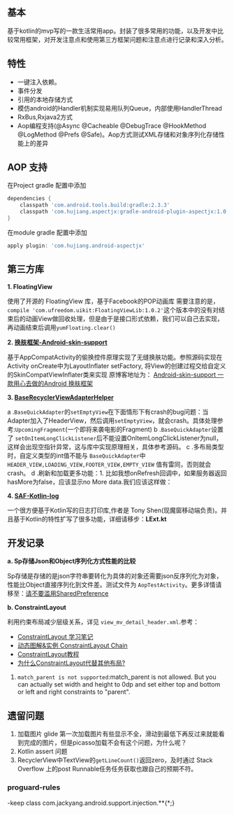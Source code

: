 ## 基本
基于kotlin的mvp写的一款生活常用app。封装了很多常用的功能，以及开发中比较常用框架，对开发注意点和使用第三方框架问题和注意点进行记录和深入分析。

## 特性
- 一键注入依赖。
- 事件分发
- 引用的本地存储方式
- 模仿android的Handler机制实现易用队列Queue，内部使用HandlerThread
- RxBus,Rxjava2方式
- Aop编程支持(@Async @Cacheable @DebugTrace @HookMethod @LogMethod @Prefs @Safe)。Aop方式测试XML存储和对象序列化存储性能上的差异

## AOP 支持
在Project gradle 配置中添加
```groovy
dependencies {
    classpath 'com.android.tools.build:gradle:2.3.3'
    classpath 'com.hujiang.aspectjx:gradle-android-plugin-aspectjx:1.0.10'
}
```

在module gradle 配置中添加
```gradle
apply plugin: 'com.hujiang.android-aspectjx'
```


## 第三方库
**1. FloatingView**

使用了开源的 FloatingView 库，基于Facebook的POP动画库
需要注意的是，`compile 'com.ufreedom.uikit:FloatingViewLib:1.0.2'`这个版本中的没有对结束后的动画View做回收处理，但是由于是接口形式依赖，我们可以自己去实现，再动画结束后调用`yumFloating.clear()`

**2. [换肤框架-Android-skin-support](https://github.com/ximsfei/Android-skin-support#%E5%BA%94%E7%94%A8%E5%86%85%E6%8D%A2%E8%82%A4)**

基于AppCompatActivity的偷换控件原理实现了无缝换肤功能。参照源码实现在Activity onCreate中为LayoutInflater setFactory, 将View的创建过程交给自定义的SkinCompatViewInflater类来实现
原博客地址为： [Android-skin-support 一款用心去做的Android 换肤框架](http://blog.csdn.net/ximsfei/article/details/54586827)

**3. [BaseRecyclerViewAdapterHelper](https://github.com/CymChad/BaseRecyclerViewAdapterHelper)**

a .`BaseQuickAdapter`的`setEmptyView`在下面情形下有crash的bug问题：当Adapter加入了HeaderView，然后调用`setEmptyView`，就会crash。具体处理参考:`UpcomingFragment`(一个即将来袭电影的Fragment)
b .`BaseQuickAdapter`设置了 `setOnItemLongClickListener`后不能设置OnItemLongClickListener为null，这样会出现空指针异常，这与库中实现原理相关，具体参考源码。
c .多布局类型时，自定义类型的int值不能与 `BaseQuickAdapter`中 `HEADER_VIEW,LOADING_VIEW,FOOTER_VIEW,EMPTY_VIEW` 值有雷同，否则就会crash。
d .刷新和加载更多功能：1. 比如我想onRefresh回调中，如果服务器返回hasMore为false，应该显示no More
data.我们应该这样做：

**4. [SAF-Kotlin-log](https://github.com/fengzhizi715/SAF-Kotlin-log)**

一个很方便基于Kotlin写的日志打印库,作者是 Tony Shen(现魔窗移动端负责)。并且基于Kotlin的特性扩写了很多功能，详细请移步：**LExt.kt**

## 开发记录
**a. Sp存储Json和Object序列化方式性能的比较**

Sp存储是存储的是json字符串要转化为具体的对象还需要json反序列化为对象，性能比Object直接序列化到文件差。测试文件为 `AopTestActivity`。更多详情请移至：[请不要滥用SharedPreference](https://zhuanlan.zhihu.com/p/22913991)

**b. ConstraintLayout**

利用约束布局减少层级关系，详见 `view_mv_detail_header.xml`.参考：
* [ConstraintLayout 学习笔记](http://www.jianshu.com/p/16e95b6b5e38)
* [动态图解&实例 ConstraintLayout Chain](http://www.jianshu.com/p/beb9f7157209)
* [ConstraintLayout教程](http://www.jianshu.com/p/493fbc223949)
* [为什么ConstraintLayout代替其他布局?](http://www.jianshu.com/p/32a0a6e0a98a)
1. `match_parent is not supported`:match_parent is not allowed. But you can actually set width and height to 0dp and set either top and bottom or left and right constraints to "parent".



## 遗留问题
1. 加载图片
glide 第一次加载图片有些显示不全，滑动到最低下再反过来就能看到完成的图片，但是picasso加载不会有这个问题，为什么呢？
2. Kotlin assert 问题
3. RecyclerView中TextView的`getLineCount()`返回zero，及时通过 Stack Overflow 上的post Runnable任务任务获取也跟自己的预期不符。

### proguard-rules
-keep class com.jackyang.android.support.injection.**{*;}